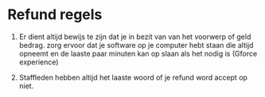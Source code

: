 # Refund regels

1. Er dient altijd bewijs te zijn dat je in bezit van van het voorwerp of geld bedrag. zorg ervoor dat je software op je computer hebt staan die altijd opneemt en de laaste paar minuten kan op slaan als het nodig is (Gforce experience)

1. Staffleden hebben altijd het laaste woord of je refund word accept op niet.
